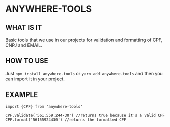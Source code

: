 # ANYWHERE-TOOLS

## WHAT IS IT

Basic tools that we use in our projects for validation and formatting of CPF, CNPJ and EMAIL.


## HOW TO USE

Just `npm install anywhere-tools` or `yarn add anywhere-tools` and then you can import it in your project.

## EXAMPLE

```
import {CPF} from 'anywhere-tools'

CPF.validate('561.559.244-30') //returns true because it's a valid CPF
CPF.format('56155924430') //returns the formatted CPF

```